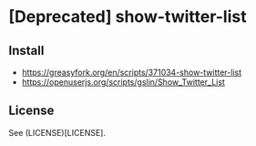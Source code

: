 # [Deprecated] show-twitter-list

## Install

* https://greasyfork.org/en/scripts/371034-show-twitter-list
* https://openuserjs.org/scripts/gslin/Show_Twitter_List

## License

See (LICENSE)[LICENSE].
